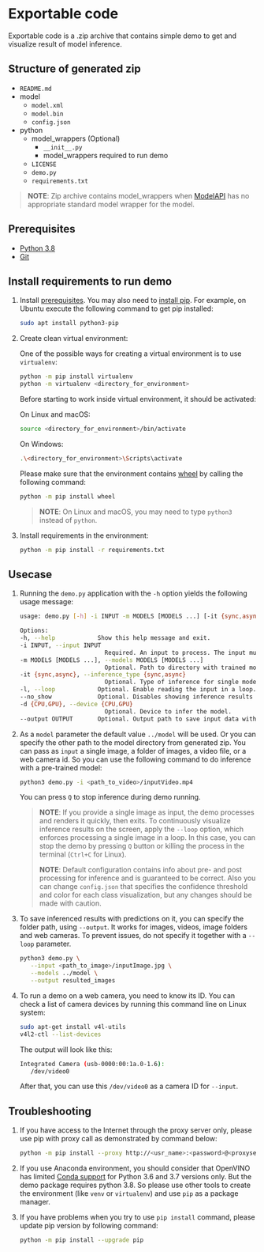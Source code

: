 # Exportable code

Exportable code is a .zip archive that contains simple demo to get and visualize result of model inference.

## Structure of generated zip

- `README.md`
- model
  - `model.xml`
  - `model.bin`
  - `config.json`
- python
  - model_wrappers (Optional)
    - `__init__.py`
    - model_wrappers required to run demo
  - `LICENSE`
  - `demo.py`
  - `requirements.txt`

> **NOTE**: Zip archive contains model_wrappers when [ModelAPI](https://github.com/openvinotoolkit/model_api) has no appropriate standard model wrapper for the model.

## Prerequisites

- [Python 3.8](https://www.python.org/downloads/)
- [Git](https://git-scm.com/)

## Install requirements to run demo

1. Install [prerequisites](#prerequisites). You may also need to [install pip](https://pip.pypa.io/en/stable/installation/). For example, on Ubuntu execute the following command to get pip installed:

   ```bash
   sudo apt install python3-pip
   ```

1. Create clean virtual environment:

   One of the possible ways for creating a virtual environment is to use `virtualenv`:

   ```bash
   python -m pip install virtualenv
   python -m virtualenv <directory_for_environment>
   ```

   Before starting to work inside virtual environment, it should be activated:

   On Linux and macOS:

   ```bash
   source <directory_for_environment>/bin/activate
   ```

   On Windows:

   ```bash
   .\<directory_for_environment>\Scripts\activate
   ```

   Please make sure that the environment contains [wheel](https://pypi.org/project/wheel/) by calling the following command:

   ```bash
   python -m pip install wheel
   ```

   > **NOTE**: On Linux and macOS, you may need to type `python3` instead of `python`.

1. Install requirements in the environment:

   ```bash
   python -m pip install -r requirements.txt
   ```

## Usecase

1. Running the `demo.py` application with the `-h` option yields the following usage message:

   ```bash
   usage: demo.py [-h] -i INPUT -m MODELS [MODELS ...] [-it {sync,async}] [-l] [--no_show] [-d {CPU,GPU}] [--output OUTPUT]

   Options:
   -h, --help            Show this help message and exit.
   -i INPUT, --input INPUT
                           Required. An input to process. The input must be a single image, a folder of images, video file or camera id.
   -m MODELS [MODELS ...], --models MODELS [MODELS ...]
                           Optional. Path to directory with trained model and configuration file. If you provide several models you will start the task chain pipeline with the provided models in the order in which they were specified. Default value points to deployed model folder '../model'.
   -it {sync,async}, --inference_type {sync,async}
                           Optional. Type of inference for single model.
   -l, --loop            Optional. Enable reading the input in a loop.
   --no_show             Optional. Disables showing inference results on UI.
   -d {CPU,GPU}, --device {CPU,GPU}
                           Optional. Device to infer the model.
   --output OUTPUT       Optional. Output path to save input data with predictions.
   ```

2. As a `model` parameter the default value `../model` will be used. Or you can specify the other path to the model directory from generated zip. You can pass as `input` a single image, a folder of images, a video file, or a web camera id. So you can use the following command to do inference with a pre-trained model:

   ```bash
   python3 demo.py -i <path_to_video>/inputVideo.mp4
   ```

   You can press `Q` to stop inference during demo running.

   > **NOTE**: If you provide a single image as input, the demo processes and renders it quickly, then exits. To continuously
   > visualize inference results on the screen, apply the `--loop` option, which enforces processing a single image in a loop.
   > In this case, you can stop the demo by pressing `Q` button or killing the process in the terminal (`Ctrl+C` for Linux).
   >
   > **NOTE**: Default configuration contains info about pre- and post processing for inference and is guaranteed to be correct.
   > Also you can change `config.json` that specifies the confidence threshold and color for each class visualization, but any
   > changes should be made with caution.

3. To save inferenced results with predictions on it, you can specify the folder path, using `--output`.
   It works for images, videos, image folders and web cameras. To prevent issues, do not specify it together with a `--loop` parameter.

   ```bash
   python3 demo.py \
      --input <path_to_image>/inputImage.jpg \
      --models ../model \
      --output resulted_images
   ```

4. To run a demo on a web camera, you need to know its ID.
   You can check a list of camera devices by running this command line on Linux system:

   ```bash
   sudo apt-get install v4l-utils
   v4l2-ctl --list-devices
   ```

   The output will look like this:

   ```bash
   Integrated Camera (usb-0000:00:1a.0-1.6):
      /dev/video0
   ```

   After that, you can use this `/dev/video0` as a camera ID for `--input`.

## Troubleshooting

1. If you have access to the Internet through the proxy server only, please use pip with proxy call as demonstrated by command below:

   ```bash
   python -m pip install --proxy http://<usr_name>:<password>@<proxyserver_name>:<port#> <pkg_name>
   ```

1. If you use Anaconda environment, you should consider that OpenVINO has limited [Conda support](https://docs.openvino.ai/2021.4/openvino_docs_install_guides_installing_openvino_conda.html) for Python 3.6 and 3.7 versions only. But the demo package requires python 3.8. So please use other tools to create the environment (like `venv` or `virtualenv`) and use `pip` as a package manager.

1. If you have problems when you try to use `pip install` command, please update pip version by following command:

   ```bash
   python -m pip install --upgrade pip
   ```
